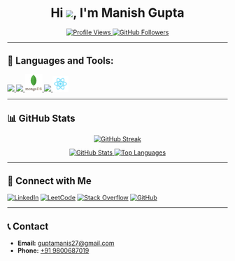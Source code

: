 <h1 align="center">Hi <img src="https://raw.githubusercontent.com/MartinHeinz/MartinHeinz/master/wave.gif" width="30px">, I'm Manish Gupta</h1>

<p align="center">
    <a href="https://github.com/Meghna-DAS/github-profile-views-counter">
        <img src="https://komarev.com/ghpvc/?username=Manishgupta200" alt="Profile Views" />
    </a>
    <a href="https://github.com/Manishgupta200?tab=followers">
        <img src="https://img.shields.io/github/followers/Manishgupta200?label=Followers&style=social" alt="GitHub Followers" />
    </a>
</p>

---

## 🚀 Languages and Tools:
<p>
    <a href="https://developer.mozilla.org/en-US/docs/Web/JavaScript" target="_blank"> <img width="40px" src="https://img.icons8.com/color/48/000000/javascript.png" /> </a>
    <a href="https://nodejs.org" target="_blank"> <img width="40px" src="https://img.icons8.com/color/48/000000/nodejs.png" /> </a>
    <a href="https://www.mongodb.com/" target="_blank"> <img width="40px" src="https://raw.githubusercontent.com/devicons/devicon/master/icons/mongodb/mongodb-original-wordmark.svg" /> </a>
    <a href="https://firebase.google.com/" target="_blank"> <img width="35px" src="https://img.icons8.com/color/48/000000/firebase.png" /> </a>
    <a href="https://reactjs.org/"><img alt="React" width="35px" src="https://raw.githubusercontent.com/github/explore/80688e429a7d4ef2fca1e82350fe8e3517d3494d/topics/react/react.png" /></a>
</p>

---

## 📊 GitHub Stats
<p align="center">
    <a href="https://github.com/Manishgupta200/github-readme-streak-stats">
        <img src="https://github-readme-streak-stats.herokuapp.com/?user=Manishgupta200&theme=black-ice&hide_border=true&stroke=0000&background=060A0CD0" alt="GitHub Streak" />
    </a>
</p>

<p align="center">
    <a href="https://github.com/Manishgupta200/github-readme-stats">
        <img src="https://github-readme-stats.vercel.app/api?username=Manishgupta200&show_icons=true&count_private=true&theme=react&hide_border=true&bg_color=0D1117" alt="GitHub Stats" />
    </a>
    <a href="https://github.com/Manishgupta200/github-readme-stats">
        <img src="https://github-readme-stats.vercel.app/api/top-langs/?username=Manishgupta200&langs_count=8&count_private=true&layout=compact&theme=react&hide_border=true&bg_color=0D1117" alt="Top Languages" />
    </a>
</p>

---

## 🔗 Connect with Me
<p>
    <a href="https://www.linkedin.com/in/manish-gupta-312405202/"><img alt="LinkedIn" width="35px" src="https://img.icons8.com/fluency/48/000000/linkedin.png" /></a>
    <a href="https://leetcode.com/Manishgupta200/"><img alt="LeetCode" width="35px" src="https://upload.wikimedia.org/wikipedia/commons/1/19/LeetCode_logo_black.png" /></a>
    <a href="https://stackoverflow.com/users/18349751/manish-gupta"><img alt="Stack Overflow" width="35px" src="https://img.icons8.com/color/48/000000/stackoverflow.png" /></a>
    <a href="https://github.com/Manishgupta200"><img alt="GitHub" width="35px" src="https://img.icons8.com/glyph-neue/48/ffffff/github.png" /></a>
</p>

---

## 📞 Contact
- **Email:** [guptamanis27@gmail.com](mailto:guptamanis27@gmail.com)
- **Phone:** [+91 9800687019](tel:+919800687019)
